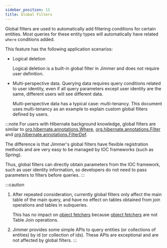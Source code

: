 ```yaml
---
sidebar_position: 11  
title: Global Filters
---
```


Global filters are used to automatically add filtering conditions for certain entities. Most queries for these entity types will automatically have related `where` conditions added.

This feature has the following application scenarios:

-   Logical deletion

    Logical deletion is a built-in global filter in Jimmer and does not require user definition.

-   Multi-perspective data. Querying data requires query conditions related to user identity, even if all query parameters except user identity are the same, different users will see different data.

    Multi-perspective data has a typical case: multi-tenancy. This document uses multi-tenancy as an example to explain custom global filters defined by users.

:::note
For users with Hibernate background knowledge, global filters are similar to [org.hibernate.annotations.Where](https://javadoc.io/static/org.hibernate/hibernate-core/5.4.13.Final/org/hibernate/annotations/Where.html), [org.hibernate.annotations.Filter](https://javadoc.io/static/org.hibernate/hibernate-core/5.4.13.Final/org/hibernate/annotations/Filter.html) and [org.hibernate.annotations.FilterDef](https://javadoc.io/static/org.hibernate/hibernate-core/5.4.13.Final/org/hibernate/annotations/FilterDef.html). 

The difference is that Jimmer's global filters have flexible registration methods and are very easy to be managed by IOC frameworks (such as Spring).

Thus, global filters can directly obtain parameters from the IOC framework, such as user identity information, so developers do not need to pass parameters to filters before queries.
:::

:::caution
1.  After repeated consideration, currently global filters only affect the main table of the main query, and have no effect on tables obtained from join operations and tables in subqueries.

    This has no impact on [object fetchers](../object-fetcher) because [object fetchers](../object-fetcher) are not Table Join operations.

2.  Jimmer provides some simple APIs to query entities (or collections of entities) by id (or collection of ids). These APIs are exceptional and are not affected by global filters.
:::
